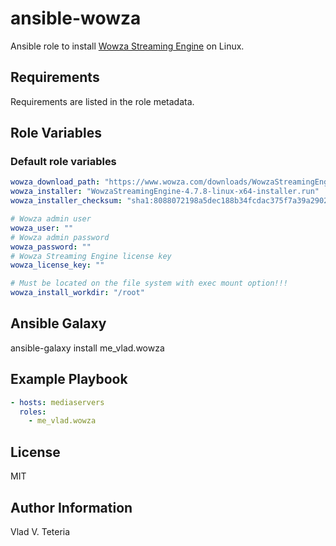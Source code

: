# ansible-wowza

Ansible role to install [Wowza Streaming Engine](https://www.wowza.com/products/streaming-engine) on Linux.

## Requirements

Requirements are listed in the role metadata.

## Role Variables

### Default role variables

``` yaml
wowza_download_path: "https://www.wowza.com/downloads/WowzaStreamingEngine-4-7-8/"
wowza_installer: "WowzaStreamingEngine-4.7.8-linux-x64-installer.run"
wowza_installer_checksum: "sha1:8088072198a5dec188b34fcdac375f7a39a29028"

# Wowza admin user
wowza_user: ""
# Wowza admin password
wowza_password: ""
# Wowza Streaming Engine license key
wowza_license_key: ""

# Must be located on the file system with exec mount option!!!
wowza_install_workdir: "/root"
```

## Ansible Galaxy

ansible-galaxy install me_vlad.wowza


## Example Playbook

``` yaml
- hosts: mediaservers
  roles:
    - me_vlad.wowza
```

## License

MIT

## Author Information

Vlad V. Teteria

